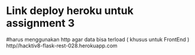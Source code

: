 # Link deploy heroku untuk assignment 3

#harus menggunakan http agar data bisa terload ( khusus untuk FrontEnd )
http//hacktiv8-flask-rest-028.herokuapp.com
